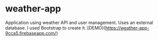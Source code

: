 # weather-app

Application using weather API and user management. Uses an external database. I used Bootstrap to create it.
[DEMO}(https://weather-app-9cca5.firebaseapp.com/)

